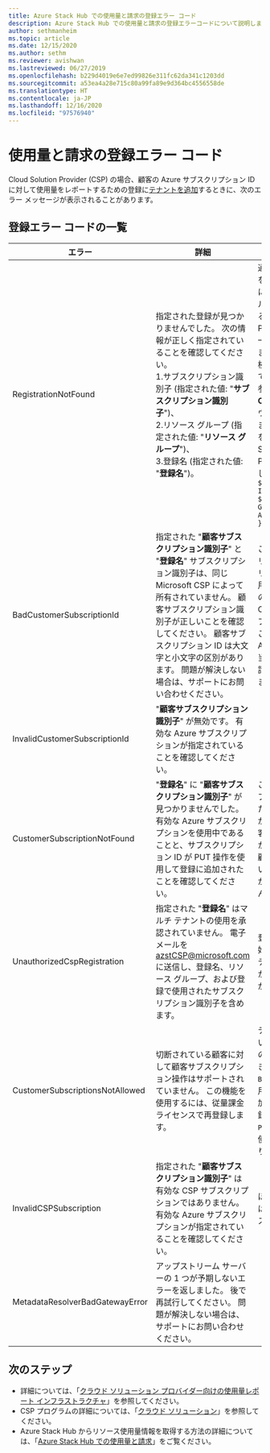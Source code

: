 ```yaml
---
title: Azure Stack Hub での使用量と請求の登録エラー コード
description: Azure Stack Hub での使用量と請求の登録エラーコードについて説明します。
author: sethmanheim
ms.topic: article
ms.date: 12/15/2020
ms.author: sethm
ms.reviewer: avishwan
ms.lastreviewed: 06/27/2019
ms.openlocfilehash: b229d4019e6e7ed99826e311fc62da341c1203dd
ms.sourcegitcommit: a53ea4a28e715c80a99fa89e9d364bc4556558de
ms.translationtype: HT
ms.contentlocale: ja-JP
ms.lasthandoff: 12/16/2020
ms.locfileid: "97576940"
---
```

# <a name="usage-and-billing-registration-error-codes"></a>使用量と請求の登録エラー コード

Cloud Solution Provider (CSP) の場合、顧客の Azure サブスクリプション ID に対して使用量をレポートするための登録に[テナントを追加](azure-stack-csp-ref-operations.md#add-tenant-to-registration)するときに、次のエラー メッセージが表示されることがあります。

## <a name="list-of-registration-error-codes"></a>登録エラー コードの一覧

| エラー   | 詳細  | 説明  |
|---|---|---|
| RegistrationNotFound | 指定された登録が見つかりませんでした。 次の情報が正しく指定されていることを確認してください。<br>1.サブスクリプション識別子 (指定された値: "**サブスクリプション識別子**")、<br>2.リソース グループ (指定された値: "**リソース グループ**")、<br>3.登録名 (指定された値: "**登録名**")。 | 通常、このエラーは初期登録を示す情報が正しくない場合に発生します。 リソース グループと登録の名前を確認する必要がある場合は、Azure Portal ですべてのリソースを一覧表示して探すことができます。 複数の登録リソースを検索する場合は、プロパティで **CloudDeploymentID** を参照し、**CloudDeploymentID** がクラウドと一致する登録を選択します。 **CloudDeploymentID** を特定するには、Azure Stack Hub 上で次の PowerShell コマンドを使用します。<br>`$azureStackStampInfo = Invoke-Command -Session $session -ScriptBlock { Get-AzureStackStampInformation }` |
| BadCustomerSubscriptionId | 指定された "**顧客サブスクリプション識別子**" と "**登録名**" サブスクリプション識別子は、同じ Microsoft CSP によって所有されていません。 顧客サブスクリプション識別子が正しいことを確認してください。 顧客サブスクリプション ID は大文字と小文字の区別があります。 問題が解決しない場合は、サポートにお問い合わせください。 | このエラーは、顧客サブスクリプションが CSP サブスクリプションで、初期登録で使用されたサブスクリプションのロールアップ先とは異なる CSP パートナーにロールアップされる場合に発生します。 このチェックは、使用される Azure Stack Hub について担当外の CSP パートナーへの請求を避けるために実行されます。 |
| InvalidCustomerSubscriptionId  | "**顧客サブスクリプション識別子**" が無効です。 有効な Azure サブスクリプションが指定されていることを確認してください。 |   |
| CustomerSubscriptionNotFound  | "**登録名**" に "**顧客サブスクリプション識別子**" が見つかりませんでした。 有効な Azure サブスクリプションを使用中であることと、サブスクリプション ID が PUT 操作を使用して登録に追加されたことを確認してください。 | このエラーは、テナントがサブスクリプションに追加されたことを検証しようとしたが、登録に関連付けられた顧客サブスクリプションが見つからない場合に発生します。 顧客が登録に追加されていないか、サブスクリプション ID が正しく記述されていません。 |
| UnauthorizedCspRegistration | 指定された "**登録名**" はマルチ テナントの使用を承認されていません。 電子メールを azstCSP@microsoft.com に送信し、登録名、リソース グループ、および登録で使用されたサブスクリプション識別子を含めます。 | 登録へのテナントの追加を開始するには、その前にマルチテナントに関して Microsoft から登録の承認を受ける必要があります。 |
| CustomerSubscriptionsNotAllowed | 切断されている顧客に対して顧客サブスクリプション操作はサポートされていません。 この機能を使用するには、従量課金ライセンスで再登録します。 | テナントを追加しようとしている登録は容量登録です。 そのため、登録が作成されたとき、パラメーター `BillingModel Capacity` が使用されました。 テナントを追加できるのは従量課金制の登録のみです。 `BillingModel PayAsYouUse` パラメーターを使用して再登録する必要があります。 |
| InvalidCSPSubscription | 指定された "**顧客サブスクリプション識別子**" は有効な CSP サブスクリプションではありません。 有効な Azure サブスクリプションが指定されていることを確認してください。 | ほとんどの場合、このエラーは誤って入力された顧客サブスクリプションが原因です。 |
| MetadataResolverBadGatewayError | アップストリーム サーバーの 1 つが予期しないエラーを返しました。 後で再試行してください。 問題が解決しない場合は、サポートにお問い合わせください。 |

## <a name="next-steps"></a>次のステップ

- 詳細については、「[クラウド ソリューション プロバイダー向けの使用量レポート インフラストラクチャ](azure-stack-csp-ref-infrastructure.md)」を参照してください。
- CSP プログラムの詳細については、「[クラウド ソリューション](https://partner.microsoft.com/solutions/microsoft-cloud-solutions)」を参照してください。
- Azure Stack Hub からリソース使用量情報を取得する方法の詳細については、「[Azure Stack Hub での使用量と請求](azure-stack-billing-and-chargeback.md)」をご覧ください。
